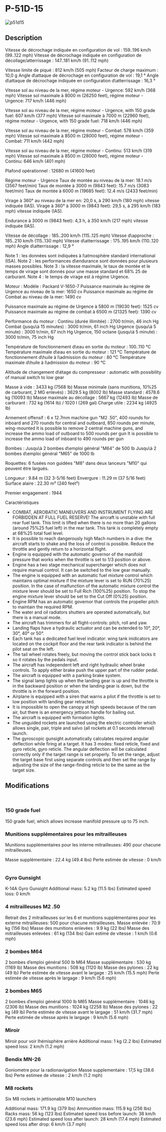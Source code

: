# P-51D-15

![p51d15](../images/p51d15.png)

## Description

Vitesse de décrochage indiquée en configuration de vol : 159..196 km/h (99..122 mph)
Vitesse de décrochage indiquée en configuration de décollage/atterrissage : 147..181 km/h (91..112 mph)

Vitesse limite de piqué : 812 km/h (505 mph)
Facteur de charge maximum : 10,0 g
Angle d\attaque de décrochage en configuration de vol : 19,1 °
Angle d\attaque de décrochage indiquée en configuration d\atterrissage : 16,3 °

Vitesse sol au niveau de la mer, régime moteur - Urgence: 592 km/h (368 mph)
Vitesse sol maximale à 8000 m (26250 feet), régime moteur - Urgence: 717 km/h (446 mph)

Vitesse sol au niveau de la mer, régime moteur - Urgence, with 150 grade fuel: 607 km/h (377 mph)
Vitesse sol maximale à 7000 m (22960 feet), régime moteur - Urgence, with 150 grade fuel: 718 km/h (446 mph)

Vitesse sol au niveau de la mer, régime moteur - Combat: 578 km/h (359 mph)
Vitesse sol maximale à 8500 m (28000 feet), régime moteur - Combat: 711 km/h (442 mph)

Vitesse sol au niveau de la mer, régime moteur - Continu: 513 km/h (319 mph)
Vitesse sol maximale à 8500 m (28000 feet), régime moteur - Continu: 646 km/h (401 mph)

Plafond opérationnel : 12680 m (41600 feet)

Régime moteur - Urgence
Taux de montée au niveau de la mer: 18.1 m/s (3567 feet/min)
Taux de montée à 3000 m (9843 feet): 15.7 m/s (3083 feet/min)
Taux de montée à 6000 m (19685 feet): 12.4 m/s (2433 feet/min)

Virage à 360° au niveau de la mer en: 20,0 s, à 290 km/h (180 mph) vitesse indiquée (IAS).
Virage à 360° à 3000 m (9843 feet): 29,5 s, à 295 km/h (183 mph) vitesse indiquée (IAS).

Endurance à 3000 m (9843 feet): 4,3 h, à 350 km/h (217 mph) vitesse indiquée (IAS).

Vitesse de décollage : 185..200 km/h (115..125 mph)
Vitesse d\approche : 185..210 km/h (115..130 mph)
Vitesse d\atterrissage : 175..195 km/h (110..120 mph)
Angle d\atterrissage : 12,9 °

Note 1 : les données sont indiquées à l\atmosphère standard international (ISA).
Note 2 : les performances d\endurance sont données pour plusieurs masses possibles.
Note 3 : la vitesse maximale, le taux de montée et le temps de virage sont donnés pour une masse standard et 68% 25 de carburant.
Note 4 : le temps de virage est à régime Urgence.

Moteur :
Modèle : Packard V-1650-7
Puissance maximale àu régime de Urgence au niveau de la mer: 1650 cv
Puissance maximale au régime de Combat au niveau de la mer: 1490 cv

Puissance maximale au régime de Urgence à 5800 m (19030 feet): 1525 cv
Puissance maximale au régime de combat à 6500 m (21325 feet): 1390 cv

Performance du moteur :
Continu (durée illimitée) : 2700 tr/min, 46 inch Hg
Combat (jusqu\à 15 minutes) : 3000 tr/min, 61 inch Hg
Urgence (jusqu\à 5 minute) : 3000 tr/min, 67 inch Hg
Urgence, 150 octane (jusqu\à 5 minute) : 3000 tr/min, 75 inch Hg

Température de fonctionnement d\eau en sortie du moteur : 100..110 °C
Température maximale d\eau en sortie du moteur : 121 °C
Température de fonctionnement d\huile à l\admission du moteur : 80 °C
Température maximale d\huile à l\admission du moteur : 90 °C

Altitude de changement d\étage du compresseur : automatic with possibility of manual switch to low gear

Masse à vide : 3433 kg (7568 lb)
Masse minimale (sans munitions, 10%25 de carburant, 2 MG enlevés) : 3629.5 kg (8002 lb)
Masse standard : 4578.6 kg (10093 lb)
Masse maximale au décollage : 5667 kg (12493 lb)
Masse de carburant : 732 kg (1614 lb) / 1020 l (269 gal)
Charge utile : 2234 kg (4925 lb)

Armement offensif :
6 x 12.7mm machine gun "M2 .50", 400 rounds for inboard and 270 rounds for central and outboard, 850 rounds per minute, wing-mounted
It is possible to remove 2 central machine guns, and increase the ammo load of outboard to 500 rounds per gun
It is possible to increase the ammo load of inboard to 490 rounds per gun

Bombes :
Jusqu\à 2 bombes d\emploi général "M64" de 500 lb
Jusqu\à 2 bombes d\emploi général "M65" de 1000 lb

Roquettes:
6 fusées non guidées "M8" dans deux lanceurs "M10" qui peuvent être largués.

Longueur : 9.84 m (32 3-5/16 feet)
Envergure : 11.29 m (37 5/16 feet)
Surface alaire : 22.30 m² (240 feet²)

Premier engagement : 1944

Caractéristiques
- COMBAT, AEROBATIC MANEUVERS AND INSTRUMENT FLYING ARE FORBIDDEN AT FULL FUEL RESERVE! The aircraft is unstable with full rear fuel tank. This limit is lifted when there is no more than 20 gallons (around 75%25 fuel left) in the rear tank. This tank is completely empty at 68%25 total fuel level.
- It is possible to reach dangerously high Mach numbers in a dive: the aircraft starts to shake and the loss of control is possible. Reduce the throttle and gently return to a horizontal flight.
- Engine is equipped with the automatic governor of the manifold pressure that works when the throttle is set to 1/3 position or above.
- Engine has a two stage mechanical supercharger which does not require manual control. It can be switched to the low gear manually.
- The engine is equipped with an automatic fuel mixture control which maintains optimal mixture if the mixture lever is set to RUN (70%25) position. In the case of malfunction of the automatic mixture control the mixture lever should be set to Full Rich (100%25) position. To stop the engine mixture lever should be set to the Cut Off (0%25) position.
- Engine RPM has an automatic governor that controls the propeller pitch to maintain the required RPM.
- The water and oil radiators shutters are operated automatically, but there is a manual mode.
- The aircraft has trimmers for all flight-controls: pitch, roll and yaw.
- Landing flaps have a hydraulic actuator and can be extended to 10°, 20°, 30°, 40° or 50°.
- Each tank has a dedicated fuel level indicator: wing tank inidicators are located on the cockpit floor and the rear tank indicator is behind the pilot seat on the left.
- The tail wheel rotates freely, but moving the control stick back locks it so it rotates by the pedals input.
- The aircraft has independent left and right hydraulic wheel brake controls. To apply either brake push the upper part of the rudder pedal.
- The aircraft is equipped with a parking brake system.
- The signal lamp lights up when the landing gear is up and the throttle is in the backward position or when the landing gear is down, but the throttle is in the forward position.
- Airplane is equipped with a siren that warns a pilot if the throttle is set to low position with landing gear retracted.
- It is impossible to open the canopy at high speeds because of the ram air, but there is an emergency jettison handle for bailing out.
- The aircraft is equipped with formation lights.
- The unguided rockets are launched using the electric controller which allows single, pair, triple and salvo (all rockets at 0.1 seconds interval) launch.
- The gyroscopic gunsight automatically calculates required angular deflection while firing at a target. It has 3 modes: fixed reticle, fixed and gyro reticle, gyro reticle. The angular deflection will be calculated correctly only if the target range is set properly. To set the range, adjust the target base first using separate controls and then set the range by adjusting the size of the range-finding reticle to be the same as the target size.

## Modifications
﻿

### 150 grade fuel

150 grade fuel, which allows increase manifold pressure up to 75 inch.
﻿

### Munitions supplémentaires pour les mitrailleuses

Munitions supplémentaires pour les interne mitrailleuses: 490 pour chacune mitrailleuses.

Masse supplémentaire : 22.4 kg (49.4 lbs)
Perte estimée de vitesse : 0 km/h
﻿

### Gyro Gunsight

K-14A Gyro Gunsight
Additional mass: 5.2 kg (11.5 lbs)
Estimated speed loss: 0 km/h﻿

### 4 mitrailleuses M2 .50

Retrait des 2 mitrailleuses sur les 6 et munitions supplémentaires pour les externe mitrailleuses: 500 pour chacune mitrailleuses.
Masse enlevée : 70.9 kg (156 lbs)
Masse des munitions enlevées : 9.9 kg (22 lbs)
Masse des mitrailleuses enlevées : 61 kg (134 lbs)
Gain estimé de vitesse : 1 km/h (0.6 mph)﻿

### 2 bombes M64

2 bombes d’emploi général 500 lb M64
Masse supplémentaire : 530 kg (1169 lb)
Masse des munitions : 508 kg (1120 lb)
Masse des pylones : 22 kg (49 lb)
Perte estimée de vitesse avant le largage : 25 km/h (15.5 mph)
Perte estimée de vitesse après le largage : 9 km/h (5.6 mph)﻿

### 2 bombes M65

2 bombes d’emploi général 1000 lb M65
Masse supplémentaire : 1046 kg (2306 lb)
Masse des munitions : 1024 kg (2258 lb)
Masse des pylones : 22 kg (49 lb)
Perte estimée de vitesse avant le largage : 51 km/h (31.7 mph)
Perte estimée de vitesse après le largage : 9 km/h (5.6 mph)﻿

### Miroir

Miroir pour voir lhémisphère arrière
Additional mass: 1 kg (2.2 lbs)
Estimated speed loss: 2 km/h (1.2 mph)﻿

### Bendix MN-26

Goniometre pour la radionavigation
Masse supplementaire : 17,5 kg (38.6 lbs)
Perte estimee de vitesse : 2 km/h (1.2 mph)﻿

### M8 rockets

Six M8 rockets in jettisonable M10 launchers

Additional mass: 171.9 kg (379 lbs)
Ammunition mass: 115.9 kg (256 lbs)
Racks mass: 56 kg (123 lbs)
Estimated speed loss before launch: 38 km/h (23.6 mph)
Estimated speed loss after launch: 28 km/h (17.4 mph)
Estimated speed loss after drop: 6 km/h (3.7 mph)
